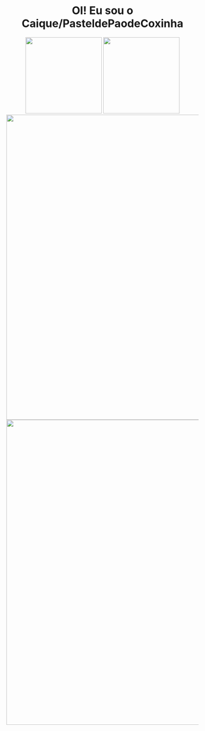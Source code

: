 <div align="center">
  <h1>OI! Eu sou o Caique/PasteldePaodeCoxinha</h1>
</div>

<div align="center">
  <a href="https://github.com/PasteldePaodeCoxinha"></a>
  <img height="200em" src="https://github-readme-stats.vercel.app/api?username=PasteldePaodeCoxinha&show_icons=true&include_all_commits=true&count_private=true&title_color=DE9116&text_color=D0DE16&icon_color=DE9116&border_color=000000&bg_color=000033">
  <img height="200em" src="https://github-readme-stats.vercel.app/api/top-langs/?username=PasteldePaodeCoxinha&layout=compact&langs_count=20&title_color=DE9116&text_color=D0DE16&icon_color=DE9116&border_color=00000&bg_color=000033">
  <img width="800px" src="https://github-readme-activity-graph.cyclic.app/graph?username=PasteldePaodeCoxinha&bg_color=000000&color=EEEEEE&line=D0DE16&point=DE9116&area=true&area_color=0000dd&hide_border=true"/>
  <img width="800px" src="https://github-readme-streak-stats.herokuapp.com?user=PasteldePaodeCoxinha&theme=dark&date_format=j%20M%5B%20Y%5D&card_width=800&border=000000&stroke=DE9116&fire=DE9116&background=000033">
</div>
